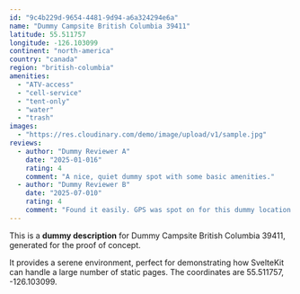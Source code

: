 ```yaml
---
id: "9c4b229d-9654-4481-9d94-a6a324294e6a"
name: "Dummy Campsite British Columbia 39411"
latitude: 55.511757
longitude: -126.103099
continent: "north-america"
country: "canada"
region: "british-columbia"
amenities:
  - "ATV-access"
  - "cell-service"
  - "tent-only"
  - "water"
  - "trash"
images:
  - "https://res.cloudinary.com/demo/image/upload/v1/sample.jpg"
reviews:
  - author: "Dummy Reviewer A"
    date: "2025-01-016"
    rating: 4
    comment: "A nice, quiet dummy spot with some basic amenities."
  - author: "Dummy Reviewer B"
    date: "2025-07-010"
    rating: 4
    comment: "Found it easily. GPS was spot on for this dummy location."
---
```


This is a **dummy description** for Dummy Campsite British Columbia 39411, generated for the proof of concept.

It provides a serene environment, perfect for demonstrating how SvelteKit can handle a large number of static pages. The coordinates are 55.511757, -126.103099.
